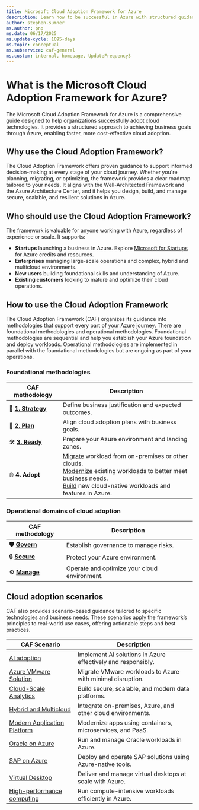 ```yaml
---
title: Microsoft Cloud Adoption Framework for Azure
description: Learn how to be successful in Azure with structured guidance to support every stage of your Azure cloud adoption journey.
author: stephen-sumner
ms.author: pnp
ms.date: 06/17/2025
ms.update-cycle: 1095-days
ms.topic: conceptual
ms.subservice: caf-general
ms.custom: internal, homepage, UpdateFrequency3
---
```


# What is the Microsoft Cloud Adoption Framework for Azure?

The Microsoft Cloud Adoption Framework for Azure is a comprehensive guide designed to help organizations successfully adopt cloud technologies. It provides a structured approach to achieving business goals through Azure, enabling faster, more cost-effective cloud adoption.

## Why use the Cloud Adoption Framework?

The Cloud Adoption Framework offers proven guidance to support informed decision-making at every stage of your cloud journey. Whether you're planning, migrating, or optimizing, the framework provides a clear roadmap tailored to your needs. It aligns with the Well-Architected Framework and the Azure Architecture Center, and it helps you design, build, and manage secure, scalable, and resilient solutions in Azure.

## Who should use the Cloud Adoption Framework?

The framework is valuable for anyone working with Azure, regardless of experience or scale. It supports:

- **Startups** launching a business in Azure. Explore [Microsoft for Startups](https://www.microsoft.com/startups) for Azure credits and resources.
- **Enterprises** managing large-scale operations and complex, hybrid and multicloud environments.
- **New users** building foundational skills and understanding of Azure.
- **Existing customers** looking to mature and optimize their cloud operations.

## How to use the Cloud Adoption Framework

The Cloud Adoption Framework (CAF) organizes its guidance into methodologies that support every part of your Azure journey. There are foundational methodologies and operational methodologies. Foundational methodologies are sequential and help you establish your Azure foundation and deploy workloads. Operational methodologies are implemented in parallel with the foundational methodologies but are ongoing as part of your operations.

### Foundational methodologies

| CAF methodology | Description |
|-------------|-------------|
| 🚀 [**1. Strategy**](/azure/cloud-adoption-framework/strategy/) | Define business justification and expected outcomes. |
| 📝 [**2. Plan**](/azure/cloud-adoption-framework/plan/) | Align cloud adoption plans with business goals. |
| 🛠️ [**3. Ready**](/azure/cloud-adoption-framework/ready/) | Prepare your Azure environment and landing zones. |
| 🌐 **4. Adopt** | [Migrate](/azure/cloud-adoption-framework/migrate/plan-migration) workload from on-premises or other clouds. <br> [Modernize](/azure/cloud-adoption-framework/modernize/) existing workloads to better meet business needs.<br> [Build](/azure/cloud-adoption-framework/innovate/) new cloud-native workloads and features in Azure. |

### Operational domains of cloud adoption

| CAF methodology | Description |
|-------------|-------------|
| 🛡️ [**Govern**](/azure/cloud-adoption-framework/govern/) | Establish governance to manage risks. |
| 🔒 [**Secure**](/azure/cloud-adoption-framework/secure/) | Protect your Azure environment. |
| ⚙️ [**Manage**](/azure/cloud-adoption-framework/manage/) |  Operate and optimize your cloud environment. |

## Cloud adoption scenarios

CAF also provides scenario-based guidance tailored to specific technologies and business needs. These scenarios apply the framework’s principles to real-world use cases, offering actionable steps and best practices.

| CAF Scenario | Description |
|--------------|-----------------|
| [AI adoption](./scenarios/ai/index.md) | Implement AI solutions in Azure effectively and responsibly. |
| [Azure VMware Solution](./scenarios/azure-vmware/index.md) | Migrate VMware workloads to Azure with minimal disruption. |
| [Cloud-Scale Analytics](./scenarios/data-management/index.md) | Build secure, scalable, and modern data platforms. |
| [Hybrid and Multicloud](./scenarios/hybrid/index.md) | Integrate on-premises, Azure, and other cloud environments. |
| [Modern Application Platform](./scenarios/app-platform/index.md) | Modernize apps using containers, microservices, and PaaS. |
| [Oracle on Azure](./scenarios/oracle-on-azure/index.md) | Run and manage Oracle workloads in Azure. |
| [SAP on Azure](./scenarios/sap/index.md) | Deploy and operate SAP solutions using Azure-native tools. |
| [Virtual Desktop](./scenarios/azure-virtual-desktop/index.md) | Deliver and manage virtual desktops at scale with Azure. |
| [High-performance computing](./scenarios/azure-hpc/index.md) | Run compute-intensive workloads efficiently in Azure. |
